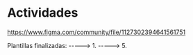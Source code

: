 # Actividades

https://www.figma.com/community/file/1127302394641561751

Plantillas finalizadas:
    ----->   1.
    ----->   5.
    
